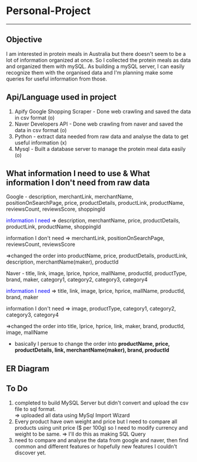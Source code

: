 # Personal-Project

----------------------------

## Objective
I am interested in protein meals in Australia but there doesn't seem to be a lot of information organized at once. So I collected the protein meals as data and organized them with mySQL.
As building a mySQL server, I can easily recognize them with the organised data and I'm planning make some queries for useful information from those.  

## Api/Language used in project

1. Apify Google Shopping Scraper - Done web crawling and saved the data in csv format (o)
2. Naver Developers API - Done web crawling from naver and saved the data in csv format (o)
3. Python - extract data needed from raw data and analyse the data to get useful information (x)
4. Mysql - Built a database server to manage the protein meal data easily (o)


## What information I need to use & What information I don't need from raw data

Google - description, merchantLink, merchantName, positionOnSearchPage, price, productDetails, productLink, productName, reviewsCount, reviewsScore, shoppingId

<span style="color:blue">information I need</span> => description, merchantName, price, productDetails, productLink, productName, shoppingId  

information I don't need => merchantLink, positionOnSearchPage, reviewsCount, reviewsScore  

=>changed the order into productName, price, productDetails, productLink, description, merchantName(maker), productId

Naver - title, link, image, lprice, hprice, mallName, productId, productType, brand, maker, category1, category2, category3, category4  

<span style="color:blue">information I need</span> => title, link, image, lprice, hprice, mallName, productId, brand, maker  

information I don't need => image, productType, category1, category2, category3, category4  

=>changed the order into title, lprice, hprice, link, maker, brand, productId, image, mallName  

* basically I persue to change the order into **productName, price, productDetails, link, merchantName(maker), brand, productId**

## ER Diagram

## To Do
1. completed to build MySQL Server but didn't convert and upload the csv file to sql format.  
  => uploaded all data using MySql Import Wizard
2. Every product have own weight and price but I need to compare all products using unit price ($ per 100g) so I need to modify currency and weight to be same.
  => I'll do this as making SQL Query
4. need to compare and analyse the data from google and naver, then find common and different features or hopefully new features I couldn't discover yet.
